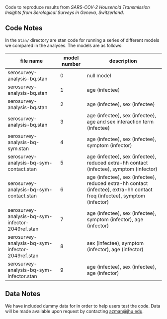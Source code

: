 Code to reproduce results from _SARS-COV-2 Household Transmission Insights from Serological Surveys in Geneva, Switzerland_. 

## Code Notes

In the `Stan/` directory are stan code for running a series of different models we compared in the analyses. The models are as follows:

| file name |model number | description |
|-----------| ---| ----|
| serosurvey-analysis-bq.stan | 0 | null model |
| serosurvey-analysis-bq.stan | 1 | age (infectee) |  
| serosurvey-analysis-bq.stan | 2 | age (infectee), sex (infectee) |
| serosurvey-analysis-bq.stan | 3 | age (infectee), sex (infectee), age and sex interaction term (infectee) |
| serosurvey-analysis-bq-sym.stan | 4 | age (infectee), sex (infectee), symptom (infector) |
| serosurvey-analysis-bq-sym-contact.stan | 5 | age (infectee), sex (infectee), reduced extra-hh contact (infectee), symptom (infector) |
| serosurvey-analysis-bq-sym-contact.stan | 6 | age (infectee), sex (infectee), reduced extra-hh contact (infectee), extra-hh contact freq (infectee), symptom (infector) |
| serosurvey-analysis-bq-sym-infector-2049ref.stan | 7 | age (infectee), sex (infectee), symptom (infector), age (infector) | 
| serosurvey-analysis-bq-sym-infector-2049ref.stan | 8 | sex (infectee), symptom (infector), age (infector) | 
| serosurvey-analysis-bq-sym-infector.stan | 9 | age (infectee), sex (infectee), age (infector) | 


## Data Notes
We have included dummy data for in order to help users test the code. Data will be made available upon request by contacting azman@jhu.edu. 
